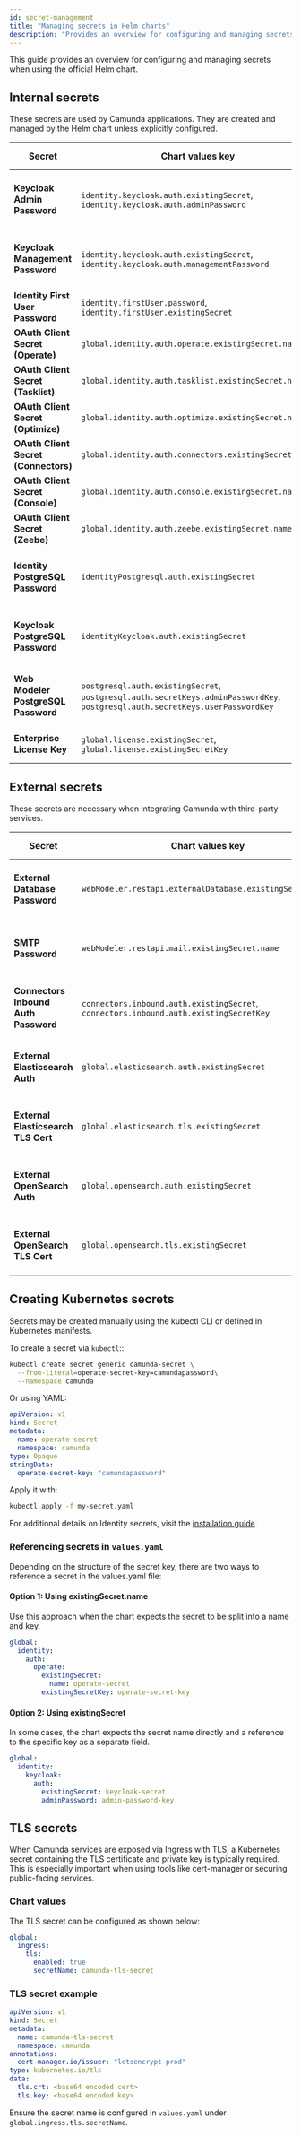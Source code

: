 ```yaml
---
id: secret-management
title: "Managing secrets in Helm charts"
description: "Provides an overview for configuring and managing secrets when using the official Helm chart."
---
```


This guide provides an overview for configuring and managing secrets when using the official Helm chart.

## Internal secrets

These secrets are used by Camunda applications. They are created and managed by the Helm chart unless explicitly configured.

| **Secret**                           | **Chart values key**                                                                                                          | **Purpose**                                                       | **Default behavior**            |
| ------------------------------------ | ----------------------------------------------------------------------------------------------------------------------------- | ----------------------------------------------------------------- | ------------------------------- |
| **Keycloak Admin Password**          | `identity.keycloak.auth.existingSecret`, `identity.keycloak.auth.adminPassword`                                               | Admin password for Keycloak (Camunda Identity)                    | Generated by default if not set |
| **Keycloak Management Password**     | `identity.keycloak.auth.existingSecret`, `identity.keycloak.auth.managementPassword`                                          | Internal password for Identity service communication              | Generated by default if not set |
| **Identity First User Password**     | `identity.firstUser.password`, `identity.firstUser.existingSecret`                                                            | Default user password (`demo/demo`)                               | `demo` unless overridden        |
| **OAuth Client Secret (Operate)**    | `global.identity.auth.operate.existingSecret.name`                                                                            | OAuth client secret for Operate                                   | Generated by default if not set |
| **OAuth Client Secret (Tasklist)**   | `global.identity.auth.tasklist.existingSecret.name`                                                                           | OAuth client secret for Tasklist                                  | Generated by default if not set |
| **OAuth Client Secret (Optimize)**   | `global.identity.auth.optimize.existingSecret.name`                                                                           | OAuth client secret for Optimize                                  | Generated by default if not set |
| **OAuth Client Secret (Connectors)** | `global.identity.auth.connectors.existingSecret.name`                                                                         | OAuth client secret for Connectors                                | Generated by default if not set |
| **OAuth Client Secret (Console)**    | `global.identity.auth.console.existingSecret.name`                                                                            | OAuth client secret for Console                                   | Generated by default if not set |
| **OAuth Client Secret (Zeebe)**      | `global.identity.auth.zeebe.existingSecret.name`                                                                              | OAuth client secret for Zeebe                                     | Generated by default if not set |
| **Identity PostgreSQL Password**     | `identityPostgresql.auth.existingSecret`                                                                                      | Password for embedded PostgreSQL used by Identity                 | Generated by default if not set |
| **Keycloak PostgreSQL Password**     | `identityKeycloak.auth.existingSecret`                                                                                        | Password for embedded PostgreSQL used by Keycloak                 | Generated by default if not set |
| **Web Modeler PostgreSQL Password**  | `postgresql.auth.existingSecret`, `postgresql.auth.secretKeys.adminPasswordKey`, `postgresql.auth.secretKeys.userPasswordKey` | Passwords for Web Modeler's embedded PostgreSQL via Bitnami chart | Generated by default if not set |
| **Enterprise License Key**           | `global.license.existingSecret`, `global.license.existingSecretKey`                                                           | Camunda Enterprise License Key                                    | Not set unless provided         |

## External secrets

These secrets are necessary when integrating Camunda with third-party services.

| **Secret**                           | **Chart values key**                                                                  | **Purpose**                                                     | **Default behavior**    |
| ------------------------------------ | ------------------------------------------------------------------------------------- | --------------------------------------------------------------- | ----------------------- |
| **External Database Password**       | `webModeler.restapi.externalDatabase.existingSecret.name`                             | Password for external PostgreSQL if using an external DB        | Not set unless provided |
| **SMTP Password**                    | `webModeler.restapi.mail.existingSecret.name`                                         | SMTP credentials for sending email notifications                | Not set unless provided |
| **Connectors Inbound Auth Password** | `connectors.inbound.auth.existingSecret`, `connectors.inbound.auth.existingSecretKey` | Basic auth password for Connectors polling Operate              | Not set unless provided |
| **External Elasticsearch Auth**      | `global.elasticsearch.auth.existingSecret`                                            | Password for external Elasticsearch authentication (basic auth) | Not set unless provided |
| **External Elasticsearch TLS Cert**  | `global.elasticsearch.tls.existingSecret`                                             | TLS certificate for external Elasticsearch over SSL             | Not set unless provided |
| **External OpenSearch Auth**         | `global.opensearch.auth.existingSecret`                                               | Password for external OpenSearch authentication (basic auth)    | Not set unless provided |
| **External OpenSearch TLS Cert**     | `global.opensearch.tls.existingSecret`                                                | TLS certificate for external OpenSearch over SSL                | Not set unless provided |

## Creating Kubernetes secrets

Secrets may be created manually using the kubectl CLI or defined in Kubernetes manifests.

To create a secret via `kubectl`::

```sh
kubectl create secret generic camunda-secret \
  --from-literal=operate-secret-key=camundapassword\
  --namespace camunda
```

Or using YAML:

```yaml
apiVersion: v1
kind: Secret
metadata:
  name: operate-secret
  namespace: camunda
type: Opaque
stringData:
  operate-secret-key: "camundapassword"
```

Apply it with:

```sh
kubectl apply -f my-secret.yaml
```

For additional details on Identity secrets, visit the [installation guide](/self-managed/setup/install.md#create-identity-secrets).

### Referencing secrets in `values.yaml`

Depending on the structure of the secret key, there are two ways to reference a secret in the values.yaml file:

#### Option 1: Using existingSecret.name

Use this approach when the chart expects the secret to be split into a name and key.

```yaml
global:
  identity:
    auth:
      operate:
        existingSecret:
          name: operate-secret
        existingSecretKey: operate-secret-key
```

#### Option 2: Using existingSecret

In some cases, the chart expects the secret name directly and a reference to the specific key as a separate field.

```yaml
global:
  identity:
    keycloak:
      auth:
        existingSecret: keycloak-secret
        adminPassword: admin-password-key
```

## TLS secrets

When Camunda services are exposed via Ingress with TLS, a Kubernetes secret containing the TLS certificate and private key is typically required. This is especially important when using tools like cert-manager or securing public-facing services.

### Chart values

The TLS secret can be configured as shown below:

```yaml
global:
  ingress:
    tls:
      enabled: true
      secretName: camunda-tls-secret
```

### TLS secret example

```yaml
apiVersion: v1
kind: Secret
metadata:
  name: camunda-tls-secret
  namespace: camunda
annotations:
  cert-manager.io/issuer: "letsencrypt-prod"
type: kubernetes.io/tls
data:
  tls.crt: <base64 encoded cert>
  tls.key: <base64 encoded key>
```

Ensure the secret name is configured in `values.yaml` under `global.ingress.tls.secretName`.
